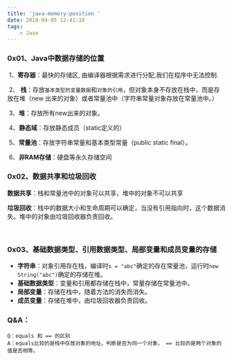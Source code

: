 ```yaml
---
title: 'java-memory-position '
date: 2018-04-05 12:41:10
tags:
	- Jase
---
```


### 0x01、Java中数据存储的位置

​	1、**寄存器**：最快的存储区, 由编译器根据需求进行分配,我们在程序中无法控制. 

​	2、    **栈**：存放`基本类型的变量数据`和`对象的引用`，但对象本身不存放在栈中，而是存放在堆（new 出来的对象）或者常量池中（字符串常量对象存放在常量池中。） 

​	3、**堆**：存放所有new出来的对象。 

​	4、**静态域**：存放静态成员（static定义的） 

​	5、**常量池**：存放字符串常量和基本类型常量（public static final）。 

​	6、**非RAM存储**：硬盘等永久存储空间

<!--more-->

### 0x02、数据共享和垃圾回收

​	**数据共享**：栈和常量池中的对象可以共享，堆中的对象不可以共享

​	**垃圾回收**：栈中的数据大小和生命周期可以确定，当没有引用指向时，这个数据消失。堆中的对象由垃圾回收器负责回收。

​		

### 0x03、基础数据类型、引用数据类型、局部变量和成员变量的存储

- **字符串**：对象引用存在栈，编译时`s = "abc"`确定的存在常量池，运行时`new String("abc")`确定的存储在堆。
- **基础数据类型**：变量和引用都存储在栈中，常量存储在常量池中。
- **局部变量**：存储在栈中，随着方法的消失而消失。
- **成员变量**：存储在堆中，由垃圾回收器负责回收。



### Q&A：	

```
Q：equals 和 == 的区别
A：equals比较的是栈中存放对象的地址，判断是否为同一个对象， == 比较的是两个对象的值是否相等。
```
